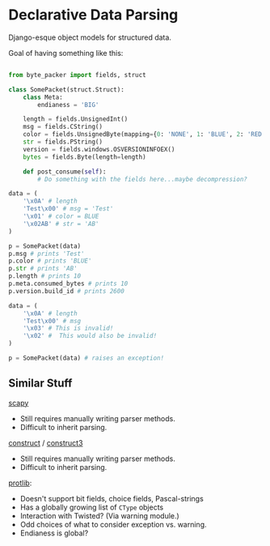 Declarative Data Parsing
========================

Django-esque object models for structured data.

Goal of having something like this:

```python

from byte_packer import fields, struct

class SomePacket(struct.Struct):
    class Meta:
        endianess = 'BIG'

    length = fields.UnsignedInt()
    msg = fields.CString()
    color = fields.UnsignedByte(mapping={0: 'NONE', 1: 'BLUE', 2: 'RED'})
    str = fields.PString()
    version = fields.windows.OSVERSIONINFOEX()
    bytes = fields.Byte(length=length)

    def post_consume(self):
        # Do something with the fields here...maybe decompression?

data = (
    '\x0A' # length
    'Test\x00' # msg = 'Test'
    '\x01' # color = BLUE
    '\x02AB' # str = 'AB'
)

p = SomePacket(data)
p.msg # prints 'Test'
p.color # prints 'BLUE'
p.str # prints 'AB'
p.length # prints 10
p.meta.consumed_bytes # prints 10
p.version.build_id # prints 2600

data = (
    '\x0A' # length
    'Test\x00' # msg
    '\x03' # This is invalid!
    '\x02' #  This would also be invalid!
)

p = SomePacket(data) # raises an exception!
```

Similar Stuff
-------------

[scapy](http://secdev.org/projects/scapy/)
* Still requires manually writing parser methods.
* Difficult to inherit parsing.

[construct](http://construct.readthedocs.org/en/latest/) / [construct3](http://tomerfiliba.com/blog/Survey-of-Construct3/)
* Still requires manually writing parser methods.
* Difficult to inherit parsing.

[protlib](http://courtwright.org/protlib/):
* Doesn't support bit fields, choice fields, Pascal-strings
* Has a globally growing list of `CType` objects
* Interaction with Twisted? (Via warning module.)
* Odd choices of what to consider exception vs. warning.
* Endianess is global?
